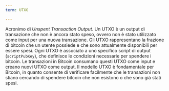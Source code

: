 ```yaml
---
term: UTXO

---
```

Acronimo di *Unspent Transaction Output*. Un UTXO è un output di transazione che non è ancora stato speso, ovvero non è stato utilizzato come input per una nuova transazione. Gli UTXO rappresentano la frazione di bitcoin che un utente possiede e che sono attualmente disponibili per essere spesi. Ogni UTXO è associato a uno specifico script di output (`scriptPubKey`), che definisce le condizioni necessarie per spendere i bitcoin. Le transazioni in Bitcoin consumano questi UTXO come input e creano nuovi UTXO come output. Il modello UTXO è fondamentale per Bitcoin, in quanto consente di verificare facilmente che le transazioni non stiano cercando di spendere bitcoin che non esistono o che sono già stati spesi.